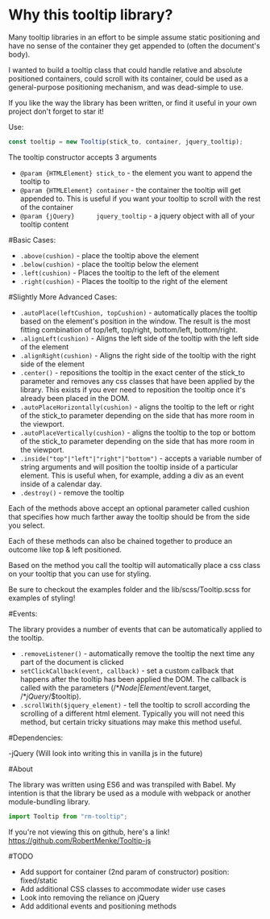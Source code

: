 # Why this tooltip library?

Many tooltip libraries in an effort to be simple assume static positioning and have no sense of the container they get
appended to (often the document's body). 

I wanted to build a tooltip class that could handle relative and absolute positioned
containers, could scroll with its container, could be used as a general-purpose positioning mechanism, and was dead-simple
to use.

If you like the way the library has been written, or find it useful in your own project don't forget to star it!


Use:

```javascript
const tooltip = new Tooltip(stick_to, container, jquery_tooltip);
```

The tooltip constructor accepts 3 arguments

- ```@param {HTMLElement} stick_to```          - the element you want to append the tooltip to
- ```@param {HTMLElement} container```         - the container the tooltip will get appended to. This is useful if you want your tooltip to scroll with the rest of the container
- ```@param {jQuery}      jquery_tooltip```    - a jquery object with all of your tooltip content

#Basic Cases:

- ```.above(cushion)``` - place the tooltip above the element
- ```.below(cushion)``` - place the tooltip below the element
- ```.left(cushion)``` - Places the tooltip to the left of the element
- ```.right(cushion)``` - Places the tooltip to the right of the element

#Slightly More Advanced Cases:
- ```.autoPlace(leftCushion, topCushion)``` - automatically places the tooltip based on the element's position in the window. The result is the most fitting combination of top/left, top/right, bottom/left, bottom/right.
- ```.alignLeft(cushion)``` - Aligns the left side of the tooltip with the left side of the element
- ```.alignRight(cushion)``` - Aligns the right side of the tooltip with the right side of the element
- ``.center()`` - repositions the tooltip in the exact center of the stick_to parameter and removes any css classes that have been applied by the library. This exists if you ever need to reposition the tooltip once it's already been placed in the DOM.
- ``.autoPlaceHorizontally(cushion)`` - aligns the tooltip to the left or right of the stick_to parameter depending on the side that has more room in the viewport.
- ``.autoPlaceVertically(cushion)`` - aligns the tooltip to the top or bottom of the stick_to parameter depending on the side that has more room in the viewport.
- ``.inside("top"|"left"|"right"|"bottom")`` - accepts a variable number of string arguments and will position the tooltip inside of a particular element. This is useful when, for example, adding a div as an event inside of a calendar day.
- ```.destroy()``` - remove the tooltip

Each of the methods above accept an optional parameter called cushion that specifies how much farther away the tooltip should be from the side you select. 

Each of these methods can also be chained together to produce an outcome like top & left positioned.

Based on the method you call the tooltip will automatically place a css class on your tooltip that you can use for styling.

Be sure to checkout the examples folder and the lib/scss/Tooltip.scss for examples of styling!

#Events:

The library provides a number of events that can be automatically applied to the tooltip.

- ``.removeListener()`` - automatically remove the tooltip the next time any part of the document is clicked
- ``setClickCallback(event, callback)`` - set a custom callback that happens after the tooltip has been applied the DOM. The callback is called with the parameters (/**Node|Element*/event.target, /**jQuery*/$tooltip).
- ``.scrollWith($jquery_element)`` - tell the tooltip to scroll according the scrolling of a different html element. Typically you will not need this method, but certain tricky situations may make this method useful.

#Dependencies:

-jQuery (Will look into writing this in vanilla js in the future)

#About

The library was written using ES6 and was transpiled with Babel. My intention is that the library be used as a module with webpack or another
module-bundling library.

```javascript
import Tooltip from "rm-tooltip";
```

If you're not viewing this on github, here's a link! https://github.com/RobertMenke/Tooltip-js

#TODO

- Add support for container (2nd param of constructor) position: fixed/static
- Add additional CSS classes to accommodate wider use cases
- Look into removing the reliance on jQuery
- Add additional events and positioning methods